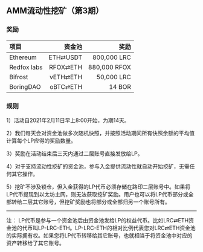 ## AMM流动性挖矿（第3期）

### 奖励

| **项目** | **资金池** | **奖励** |
| :--- | ---: | ---: |
Ethereum | ETH⇄USDT | 800,000 LRC |
Redfox labs | RFOX⇄ETH | 880,000 RFOX |
Bifrost | vETH⇄ETH | 50,000 LRC |
BoringDAO | oBTC⇄ETH | 14 BOR |


### 规则

1）活动自2021年2月11日早上8:00开始，为期14天。

2）我们每天会对资金池做多次随机快照，并按照活动期间所有快照余额的平均值计算每个LP应得的奖励数量。

3）奖励在活动结束后三天内通过二层账号直接发放给LP。

4）对于支持流动性挖矿的资金池，参与入金提供流动性就自动开始挖矿，无需任何其它操作。

5）挖矿不涉及锁仓，但入金获得的LP代币必须存储在路印二层账号中。如果将LP代币提现到以太坊主网，则无法获取挖矿奖励。用户也可以将LP代币部分或全部转给二层其它账号，但挖矿奖励也将部分或全部归另一个账号所有。


---

注： LP代币是参与一个资金池后由资金池发给LP的权益代币。比如LRC⇄ETH资金池的代币叫LP-LRC-ETH。LP-LRC-ETH的相对比例代表您对LRC⇄ETH资金池的实际拥有权。如果您将LP代币转移给其它账号，也就相当于将资金池中对应的资产转移给了其它账号。
